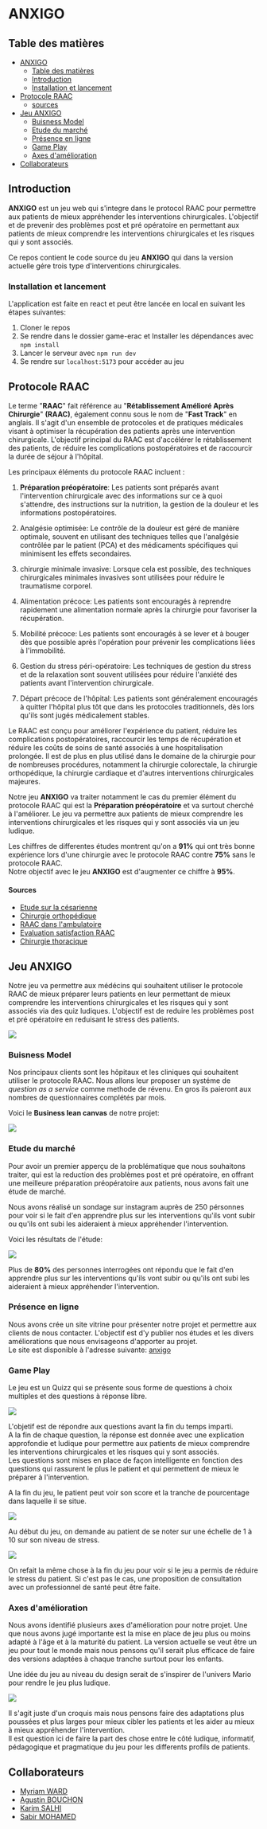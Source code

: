 # ANXIGO

## Table des matières
- [ANXIGO](#anxigo)
  - [Table des matières](#table-des-matières)
  - [Introduction](#introduction)
  - [Installation et lancement](#installation-et-lancement)  
- [Protocole RAAC](#protocole-raac)
    - [sources](#sources)
- [Jeu ANXIGO](#jeu-anxigo)
  - [Buisness Model](#buisness-model)
  - [Etude du marché](#etude-du-marché)
  - [Présence en ligne](#présence-en-ligne)
  - [Game Play](#game-play)
  - [Axes d'amélioration](#axes-damélioration)
- [Collaborateurs](#collaborateurs)  

## Introduction
**ANXIGO** est un jeu web qui s'integre dans le protocol RAAC pour permettre aux patients de mieux  appréhender les interventions chirurgicales. L'objectif et de prevenir des problèmes post et pré opératoire en permettant aux patients de mieux comprendre les interventions chirurgicales et les risques qui y sont associés.  

Ce repos contient le code source du jeu **ANXIGO** qui dans la version actuelle gére trois type d'interventions chirurgicales.  

### Installation et lancement
L'application est faite en react et peut être lancée en local en suivant les étapes suivantes:
1. Cloner le repos
2. Se rendre dans le dossier game-erac et Installer les dépendances avec `npm install`
3. Lancer le serveur avec `npm run dev`
4. Se rendre sur `localhost:5173` pour accéder au jeu

## Protocole RAAC

Le terme "**RAAC**" fait référence au "**Rétablissement Amélioré Après Chirurgie**" **(RAAC)**, également connu sous le nom de "**Fast Track**" en anglais. Il s'agit d'un ensemble de protocoles et de pratiques médicales visant à optimiser la récupération des patients après une intervention chirurgicale. L'objectif principal du RAAC est d'accélérer le rétablissement des patients, de réduire les complications postopératoires et de raccourcir la durée de séjour à l'hôpital.  
  
Les principaux éléments du protocole RAAC incluent :  
  
1. **Préparation préopératoire**: Les patients sont préparés avant l'intervention chirurgicale avec des informations sur ce à quoi s'attendre, des instructions sur la nutrition, la gestion de la douleur et les informations postopératoires.

2. Analgésie optimisée: Le contrôle de la douleur est géré de manière optimale, souvent en utilisant des techniques telles que l'analgésie contrôlée par le patient (PCA) et des médicaments spécifiques qui minimisent les effets secondaires.  

3. chirurgie minimale invasive: Lorsque cela est possible, des techniques chirurgicales minimales invasives sont utilisées pour réduire le traumatisme corporel.  

4. Alimentation précoce: Les patients sont encouragés à reprendre rapidement une alimentation normale après la chirurgie pour favoriser la récupération.    

5. Mobilité précoce: Les patients sont encouragés à se lever et à bouger dès que possible après l'opération pour prévenir les complications liées à l'immobilité.  

6. Gestion du stress péri-opératoire: Les techniques de gestion du stress et de la relaxation sont souvent utilisées pour réduire l'anxiété des patients avant l'intervention chirurgicale.  

7. Départ précoce de l'hôpital: Les patients sont généralement encouragés à quitter l'hôpital plus tôt que dans les protocoles traditionnels, dès lors qu'ils sont jugés médicalement stables.  

Le RAAC est conçu pour améliorer l'expérience du patient, réduire les complications postopératoires, raccourcir les temps de récupération et réduire les coûts de soins de santé associés à une hospitalisation prolongée. Il est de plus en plus utilisé dans le domaine de la chirurgie pour de nombreuses procédures, notamment la chirurgie colorectale, la chirurgie orthopédique, la chirurgie cardiaque et d'autres interventions chirurgicales majeures.  

Notre jeu **ANXIGO** va traiter notamment le cas du premier élément du protocole RAAC qui est la **Préparation préopératoire** et va surtout cherché à l'améliorer. Le jeu va permettre aux patients de mieux comprendre les interventions chirurgicales et les risques qui y sont associés via un jeu ludique.  

Les chiffres de differentes études montrent qu'on a **91%** qui ont très bonne expérience lors d'une chirurgie avec le protocole RAAC contre **75%** sans le protocole RAAC.  
Notre objectif avec le jeu **ANXIGO** est d'augmenter ce chiffre à **95%**.

#### Sources
- [Etude sur la césarienne](https://fondation-apicil.org/wp-content/uploads/2023/03/07DEC2022_CP-PROJET-ChroCe%CC%81RAAC-MAJ-corre-ctionsSL.pdf)
- [Chirurgie orthopédique](https://www.sciencedirect.com/science/article/abs/pii/S1877051723000588)
- [RAAC dans l'ambulatoire](https://www.sciencedirect.com/science/article/abs/pii/S1279796020301480)
- [Evaluation satisfaction RAAC](https://www.sciencedirect.com/science/article/abs/pii/S1166708719303070#preview-section-abstract)
- [Chirurgie thoracique](https://www.researchgate.net/profile/Francois-Montagne/publication/355266773_Recuperation_amelioree_apres_chirurgie_RAAC_thoracique/links/616dadf0b90c51266265d661/Recuperation-amelioree-apres-chirurgie-RAAC-thoracique.pdf)

## Jeu ANXIGO
Notre jeu va  permettre aux médécins qui souhaitent utiliser le protocole RAAC de mieux préparer leurs patients en leur permettant de mieux comprendre les interventions chirurgicales et les risques qui y sont associés via des quiz ludiques. L'objectif est de reduire les problèmes post et pré opératoire en reduisant le stress des patients.

![](assets/logo.png)  

### Buisness Model
Nos principaux clients sont les hôpitaux et les cliniques qui souhaitent utiliser le protocole RAAC. Nous allons leur proposer un systéme de *question as a service* comme methode de révenu. En gros ils paieront aux nombres de questionnaires complétés par mois.  

Voici le **Business lean canvas** de notre projet:  

![](assets/business_model.jpg)

### Etude du marché
Pour avoir un premier apperçu de la problématique que nous souhaitons traiter, qui est la reduction des problèmes post et pré opératoire, en offrant une meilleure préparation préopératoire aux patients, nous avons fait une étude de marché.  

Nous avons réalisé un sondage sur instagram auprès de 250 pérsonnes pour voir si le fait d'en apprendre plus sur les interventions qu'ils vont subir ou qu'ils ont subi les aideraient à mieux appréhender l'intervention.  

Voici les résultats de l'étude: 

![](assets/camembert.png)  

Plus de **80%** des personnes interrogées ont répondu que le fait d'en apprendre plus sur les interventions qu'ils vont subir ou qu'ils ont subi les aideraient à mieux appréhender l'intervention.

### Présence en ligne
Nous avons crée un site vitrine pour présenter notre projet et permettre aux clients de nous contacter. L'objectif est d'y publier nos études et les divers améliorations que nous envisageons d'apporter au projet.  
Le site est disponible à l'adresse suivante: [anxigo](https://killertottte.wixsite.com/anxigo)

### Game Play
Le jeu est un Quizz qui se présente sous forme de questions à choix multiples et des questions à réponse libre.  

![](assets/game.png)  

L'objetif est de répondre aux questions avant la fin du temps imparti.  
A la fin de chaque question, la réponse est donnée avec une explication approfondie et ludique pour permettre aux patients de mieux comprendre les interventions chirurgicales et les risques qui y sont associés.  
Les questions sont mises en place de façon intelligente en fonction des questions qui rassurent le plus le patient et qui permettent de mieux le préparer à l'intervention. 
  
A la fin du jeu, le patient peut voir son score et la tranche de pourcentage dans laquelle il se situe. 

![](assets/score.png)  

Au début du jeu, on demande au patient de se noter sur une échelle de 1 à 10 sur son niveau de stress.  

![](assets/stress.png)

On refait la même chose à la fin du jeu pour voir si le jeu a permis de réduire le stress du patient. Si c'est pas le cas, une proposition de consultation avec un professionnel de santé peut être faite.

### Axes d'amélioration
Nous avons identifié plusieurs axes d'amélioration pour notre projet. Une que nous avons jugé importante est la mise en place de jeu plus ou moins adapté à l'âge et à la maturité du patient. 
La version actuelle se veut être un jeu pour tout le monde mais nous pensons qu'il serait plus efficace de faire des versions adaptées à chaque tranche surtout pour les enfants.  

Une idée du jeu au niveau du design serait de s'inspirer de l'univers Mario pour rendre le jeu plus ludique.

![](assets/mario.png)  

Il s'agit juste d'un croquis mais nous pensons faire des adaptations plus poussées et plus larges pour mieux cibler les patients et les aider au mieux à mieux appréhender l'intervention.  
Il est question ici de faire la part des chose entre le côté ludique, informatif, pédagogique et pragmatique du jeu pour les differents profils de patients.  
  
## Collaborateurs
- [Myriam WARD](https://www.linkedin.com/in/myriam-ward-71b4a9233)
- [Agustin BOUCHON](https://www.linkedin.com/in/agustin-bouchon-baaa3b21b)
- [Karim SALHI](https://www.linkedin.com/in/karimsalhii)
- [Sabir MOHAMED](https://www.linkedin.com/in/sabir-mba)
